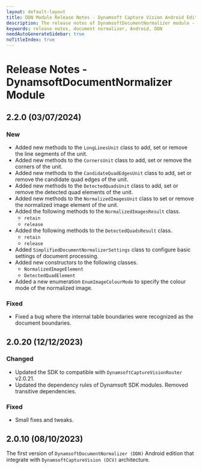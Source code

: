 ```yaml
---
layout: default-layout
title: DDN Module Release Notes - Dynamsoft Capture Vision Android Edition
description: The release notes of DynamsoftDocumentNormalizer module - Dynamsoft Capture Vision Android Edition.
keywords: release notes, document normalizer, Android, DDN
needAutoGenerateSidebar: true
noTitleIndex: true
---
```


# Release Notes - DynamsoftDocumentNormalizer Module

## 2.2.0 (03/07/2024)

### New

- Added new methods to the `LongLinesUnit` class to add, set or remove the line segments of the unit.
- Added new methods to the `CornersUnit` class to add, set or remove the corners of the unit.
- Added new methods to the `CandidateQuadEdgesUnit` class to add, set or remove the candidate quad edges of the unit.
- Added new methods to the `DetectedQuadsUnit` class to add, set or remove the detected quad elements of the unit.
- Added new methods to the `NormalizedImagesUnit` class to set or remove the normalized image element of the unit.
- Added the following methods to the `NormalizedImagesResult` class.
  - `retain`
  - `release`
- Added the following methods to the `DetectedQuadsResult` class.
  - `retain`
  - `release`
- Added `SimplifiedDocumentNormalizerSettings` class to configure basic settings of document processing.
- Added new constructors to the following classes.
  - `NormalizedImageElement`
  - `DetectedQuadElement`
- Added a new enumeration `EnumImageColourMode` to specify the colour mode of the normalized image.

### Fixed

- Fixed a bug where the internal table boundaries were recognized as the document boundaries.

## 2.0.20 (12/12/2023)

### Changed

- Updated the SDK to compatible with `DynamsoftCaptureVisionRouter` v2.0.21.
- Updated the dependency rules of Dynamsoft SDK modules. Removed transitive dependencies.

### Fixed

- Small fixes and tweaks.

## 2.0.10 (08/10/2023)

The first version of `DynamsoftDocumentNormalizer (DDN)` Android edition that integrate with `DynamsoftCaptureVision (DCV)` architecture.
